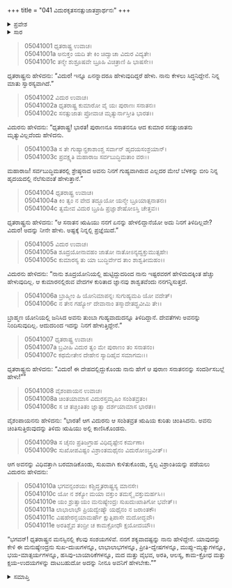 +++
title = "041 ವಿದುರಕೃತಸನತ್ಸುಜಾತಪ್ರಾರ್ಥನಃ"
+++

<details><summary>ಪ್ರವೇಶ</summary>


।।   ಓಂ ಓಂ ನಮೋ ನಾರಾಯಣಾಯ।।   ಶ್ರೀ ವೇದವ್ಯಾಸಾಯ ನಮಃ ।।

ಶ್ರೀ ಕೃಷ್ಣದ್ವೈಪಾಯನ ವೇದವ್ಯಾಸ ವಿರಚಿತ  

**ಶ್ರೀ ಮಹಾಭಾರತ**

**ಉದ್ಯೋಗ ಪರ್ವ**

**ಪ್ರಜಾಗರ ಪರ್ವ**

**ಅಧ್ಯಾಯ 41**

</details>


<details><summary>ಸಾರ</summary>

ಶೂದ್ರನಾದ ತಾನು ಇದಕ್ಕಿಂತಲೂ ಹೆಚ್ಚಿನದನ್ನು ಹೇಳುವುದಿಲ್ಲ ಆದರೆ ಮೃತ್ಯುವಿಲ್ಲವೆಂದು ಹೇಳಿದ ಸನತ್ಸುಜಾತನು ಗುಹ್ಯವಾಗಿರುವ ಎಲ್ಲದರ ಮೇಲೆ ಬೆಳಕು ಚೆಲ್ಲುತ್ತಾನೆ ಎಂದು ವಿದುರನು ಸನತ್ಸುಜಾತನನ್ನು ಸ್ಮರಿಸಿ ಕರೆಯಿಸಿಕೊಳ್ಳುವುದು (1-8). ಧೃತರಾಷ್ಟ್ರನ ಮನಸ್ಸಿನಲ್ಲಿರುವ ಸಂಶಯಗಳನ್ನು ಹೋಗಲಾಡಿಸಬೇಕೆಂದು ಸನತ್ಸುಜಾತನಲ್ಲಿ ವಿದುರನು ಪ್ರಾರ್ಥಿಸಿಕೊಂಡಿದುದು (9-11).

</details>

> 05041001 ಧೃತರಾಷ್ಟ್ರ ಉವಾಚ।  
05041001a ಅನುಕ್ತಂ ಯದಿ ತೇ ಕಿಂ ಚಿದ್ವಾಚಾ ವಿದುರ ವಿದ್ಯತೇ।  
05041001c ತನ್ಮೇ ಶುಶ್ರೂಷವೇ ಬ್ರೂಹಿ ವಿಚಿತ್ರಾಣಿ ಹಿ ಭಾಷಸೇ।।

ಧೃತರಾಷ್ಟ್ರನು ಹೇಳಿದನು: “ವಿದುರ! ಇನ್ನೂ ಏನನ್ನಾದರೂ ಹೇಳುವುದಿದ್ದರೆ ಹೇಳು. ನಾನು ಕೇಳಲು ಸಿದ್ಧನಿದ್ದೇನೆ. ನಿನ್ನ ಮಾತು ಸ್ವಾರಸ್ಯವಾಗಿದೆ.”

> 05041002 ವಿದುರ ಉವಾಚ।  
05041002a ಧೃತರಾಷ್ಟ್ರ ಕುಮಾರೋ ವೈ ಯಃ ಪುರಾಣಃ ಸನಾತನಃ।  
05041002c ಸನತ್ಸುಜಾತಃ ಪ್ರೋವಾಚ ಮೃತ್ಯುರ್ನಾಸ್ತೀತಿ ಭಾರತ।।

ವಿದುರನು ಹೇಳಿದನು: “ಧೃತರಾಷ್ಟ್ರ! ಭಾರತ! ಪುರಾಣನೂ ಸನಾತನನೂ ಆದ ಕುಮಾರ ಸನತ್ಸುಜಾತನು ಮೃತ್ಯುವಿಲ್ಲವೆಂದು ಹೇಳಿದನು.

> 05041003a ಸ ತೇ ಗುಹ್ಯಾನ್ಪ್ರಕಾಶಾಂಶ್ಚ ಸರ್ವಾನ್ ಹೃದಯಸಂಶ್ರಯಾನ್।  
05041003c ಪ್ರವಕ್ಷ್ಯತಿ ಮಹಾರಾಜ ಸರ್ವಬುದ್ಧಿಮತಾಂ ವರಃ।।

ಮಹಾರಾಜ! ಸರ್ವಬುದ್ಧಿಮತರಲ್ಲಿ ಶ್ರೇಷ್ಠನಾದ ಅವನು ನಿನಗೆ ಗುಹ್ಯವಾಗಿರುವ ಎಲ್ಲದರ ಮೇಲೆ ಬೆಳಕನ್ನು ಬೀರಿ ನಿನ್ನ ಹೃದಯದಲ್ಲಿ ನೆಲೆಸುವಂತೆ ಹೇಳುತ್ತಾನೆ.”

> 05041004 ಧೃತರಾಷ್ಟ್ರ ಉವಾಚ।  
05041004a ಕಿಂ ತ್ವಂ ನ ವೇದ ತದ್ಭೂಯೋ ಯನ್ಮೇ ಬ್ರೂಯಾತ್ಸನಾತನಃ।  
05041004c ತ್ವಮೇವ ವಿದುರ ಬ್ರೂಹಿ ಪ್ರಜ್ಞಾಶೇಷೋಽಸ್ತಿ ಚೇತ್ತವ।।

ಧೃತರಾಷ್ಟ್ರನು ಹೇಳಿದನು: “ಆ ಸನಾತನ ಋಷಿಯು ನನಗೆ ಏನನ್ನು ಹೇಳಲಿದ್ದಾನೆಯೋ ಅದು ನಿನಗೆ ತಿಳಿದಿಲ್ಲವೇ? ವಿದುರ! ಅದನ್ನು ನೀನೇ ಹೇಳು. ಅಷ್ಟಕ್ಕೆ ನಿನ್ನಲ್ಲಿ ಪ್ರಜ್ಞೆಯಿದೆ.”

> 05041005 ವಿದುರ ಉವಾಚ।  
05041005a ಶೂದ್ರಯೋನಾವಹಂ ಜಾತೋ ನಾತೋಽನ್ಯದ್ವಕ್ತುಮುತ್ಸಹೇ।  
05041005c ಕುಮಾರಸ್ಯ ತು ಯಾ ಬುದ್ಧಿರ್ವೇದ ತಾಂ ಶಾಶ್ವತೀಮಹಂ।।

ವಿದುರನು ಹೇಳಿದನು: “ನಾನು ಶೂದ್ರಯೋನಿಯಲ್ಲಿ ಹುಟ್ಟಿದ್ದುದರಿಂದ ನಾನು ಇಷ್ಟರವರಗೆ ಹೇಳಿದುದಕ್ಕಿಂತ ಹೆಚ್ಚು ಹೇಳುವುದಿಲ್ಲ. ಆ ಕುಮಾರನಲ್ಲಿರುವ ವೇದಗಳ ಕುರಿತಾದ ಜ್ಞಾನವು ಶಾಶ್ವತವೆಂದು ನನಗನ್ನಿಸುತ್ತದೆ.

> 05041006a ಬ್ರಾಹ್ಮೀಂ ಹಿ ಯೋನಿಮಾಪನ್ನಃ ಸುಗುಹ್ಯಮಪಿ ಯೋ ವದೇತ್।  
05041006c ನ ತೇನ ಗರ್ಹ್ಯೋ ದೇವಾನಾಂ ತಸ್ಮಾದೇತದ್ಬ್ರವೀಮಿ ತೇ।।

ಬ್ರಾಹ್ಮಣ ಯೋನಿಯಲ್ಲಿ ಜನಿಸಿದ ಅವನು ತುಂಬಾ ಗುಹ್ಯವಾದುದನ್ನೂ ತಿಳಿದಿದ್ದಾನೆ. ದೇವತೆಗಳು ಅವನನ್ನು ನಿಂದಿಸುವುದಿಲ್ಲ. ಆದುದರಿಂದ ಇದನ್ನು ನಿನಗೆ ಹೇಳುತ್ತಿದ್ದೇನೆ.”

> 05041007 ಧೃತರಾಷ್ಟ್ರ ಉವಾಚ।  
05041007a ಬ್ರವೀಹಿ ವಿದುರ ತ್ವಂ ಮೇ ಪುರಾಣಂ ತಂ ಸನಾತನಂ।  
05041007c ಕಥಮೇತೇನ ದೇಹೇನ ಸ್ಯಾದಿಹೈವ ಸಮಾಗಮಃ।।

ಧೃತರಾಷ್ಟ್ರನು ಹೇಳಿದನು: “ವಿದುರ! ಈ ದೇಹದಲ್ಲಿದ್ದುಕೊಂಡು ನಾನು ಹೇಗೆ ಆ ಪುರಾಣ ಸನಾತನನನ್ನು ಸಂದರ್ಶಿಸಬಲ್ಲೆ ಹೇಳು!””

> 05041008 ವೈಶಂಪಾಯನ ಉವಾಚ।  
05041008a ಚಿಂತಯಾಮಾಸ ವಿದುರಸ್ತಮೃಷಿಂ ಸಂಶಿತವ್ರತಂ।  
05041008c ಸ ಚ ತಚ್ಚಿಂತಿತಂ ಜ್ಞಾತ್ವಾ ದರ್ಶಯಾಮಾಸ ಭಾರತ।।

ವೈಶಂಪಾಯನನು ಹೇಳಿದನು: “ಭಾರತ! ಆಗ ವಿದುರನು ಆ ಸಂಶಿತವ್ರತ ಋಷಿಯ ಕುರಿತು ಚಿಂತಿಸಿದನು. ಅವನು ಚಿಂತಿಸುತ್ತಿರುವುದನ್ನು ತಿಳಿದು ಋಷಿಯು ಅಲ್ಲಿ ಕಾಣಿಸಿಕೊಂಡನು.

> 05041009a ಸ ಚೈನಂ ಪ್ರತಿಜಗ್ರಾಹ ವಿಧಿದೃಷ್ಟೇನ ಕರ್ಮಣಾ।  
05041009c ಸುಖೋಪವಿಷ್ಟಂ ವಿಶ್ರಾಂತಮಥೈನಂ ವಿದುರೋಽಬ್ರವೀತ್।।

ಆಗ ಅವನನ್ನು ವಿಧಿವತ್ತಾಗಿ ಬರಮಾಡಿಕೊಂಡು, ಸುಖವಾಗಿ ಕುಳಿತುಕೊಂಡು, ಸ್ವಲ್ಪ ವಿಶ್ರಾಂತಿಯನ್ನು ಪಡೆಯಲು ವಿದುರನು ಹೇಳಿದನು:

> 05041010a ಭಗವನ್ಸಂಶಯಃ ಕಶ್ಚಿದ್ಧೃತರಾಷ್ಟ್ರಸ್ಯ ಮಾನಸೇ।  
05041010c ಯೋ ನ ಶಕ್ಯೋ ಮಯಾ ವಕ್ತುಂ ತಮಸ್ಮೈ ವಕ್ತುಮರ್ಹಸಿ।।  
05041010e ಯಂ ಶ್ರುತ್ವಾಯಂ ಮನುಷ್ಯೇಂದ್ರಃ ಸುಖದುಃಖಾತಿಗೋ ಭವೇತ್।।  
05041011a ಲಾಭಾಲಾಭೌ ಪ್ರಿಯದ್ವೇಷ್ಯೌ ಯಥೈನಂ ನ ಜರಾಂತಕೌ।  
05041011c ವಿಷಹೇರನ್ಭಯಾಮರ್ಷೌ ಕ್ಷುತ್ಪಿಪಾಸೇ ಮದೋದ್ಭವೌ।  
05041011e ಅರತಿಶ್ಚೈವ ತಂದ್ರೀ ಚ ಕಾಮಕ್ರೋಧೌ ಕ್ಷಯೋದಯೌ।।

“ಭಗವನ್! ಧೃತರಾಷ್ಟ್ರನ ಮನಸ್ಸಿನಲ್ಲಿ ಕೆಲವು ಸಂಶಯಗಳಿವೆ. ನನಗೆ ಶಕ್ಯವಾದಷ್ಟನ್ನು ನಾನು ಹೇಳಿದ್ದೇನೆ. ಯಾವುದನ್ನು ಕೇಳಿ ಈ ಮನುಷ್ಯೇಂದ್ರನು ಸುಖ-ದುಃಖಗಳನ್ನೂ, ಲಾಭಾಲಾಭಗಳನ್ನೂ, ಪ್ರೀತಿ-ದ್ವೇಷಗಳನ್ನೂ, ಮುಪ್ಪು-ಮೃತ್ಯುಗಳನ್ನೂ, ಭಯ-ಮಾತ್ಸರ್ಯಗಳನ್ನೂ, ಹಸಿವು-ಬಾಯಾರಿಕೆಗಳನ್ನೂ, ಮದ ಮತ್ತು ವೈಭವ, ಅರತಿ, ಆಲಸ್ಯ, ಕಾಮ-ಕ್ರೋಧ ಮತ್ತು ಕ್ಷಯ-ಉದಯಗಳನ್ನು ದಾಟಬಹುದೋ ಅದನ್ನು ನೀನೂ ಅವನಿಗೆ ಹೇಳಬೇಕು.””



<details><summary>ಸಮಾಪ್ತಿ</summary>


ಇತಿ ಶ್ರೀ ಮಹಾಭಾರತೇ ಉದ್ಯೋಗ ಪರ್ವಣಿ ಪ್ರಜಾಗರ ಪರ್ವಣಿ ವಿದುರಕೃತಸನತ್ಸುಜಾತಪ್ರಾರ್ಥನೇ ಏಕಚತ್ವಾರಿಂಶೋಽಧ್ಯಾಯಃ।  
ಇದು ಶ್ರೀ ಮಹಾಭಾರತದಲ್ಲಿ ಉದ್ಯೋಗ ಪರ್ವದಲ್ಲಿ ಪ್ರಜಾಗರ ಪರ್ವದಲ್ಲಿ ವಿದುರಕೃತಸನತ್ಸುಜಾತಪ್ರಾರ್ಥನದಲ್ಲಿ ನಲ್ವತ್ತೊಂದನೆಯ ಅಧ್ಯಾಯವು.
ಇತಿ ಶ್ರೀ ಮಹಾಭಾರತೇ ಉದ್ಯೋಗ ಪರ್ವಣಿ ಪ್ರಜಾಗರ ಪರ್ವಃ।  
ಇದು ಶ್ರೀ ಮಹಾಭಾರತದಲ್ಲಿ ಉದ್ಯೋಗ ಪರ್ವದಲ್ಲಿ ಪ್ರಜಾಗರ ಪರ್ವವು.
ಇದೂವರೆಗಿನ ಒಟ್ಟು ಮಹಾಪರ್ವಗಳು-4/18, ಉಪಪರ್ವಗಳು-58/100, ಅಧ್ಯಾಯಗಳು-704/1995, ಶ್ಲೋಕಗಳು-23138/73784.

</details>
